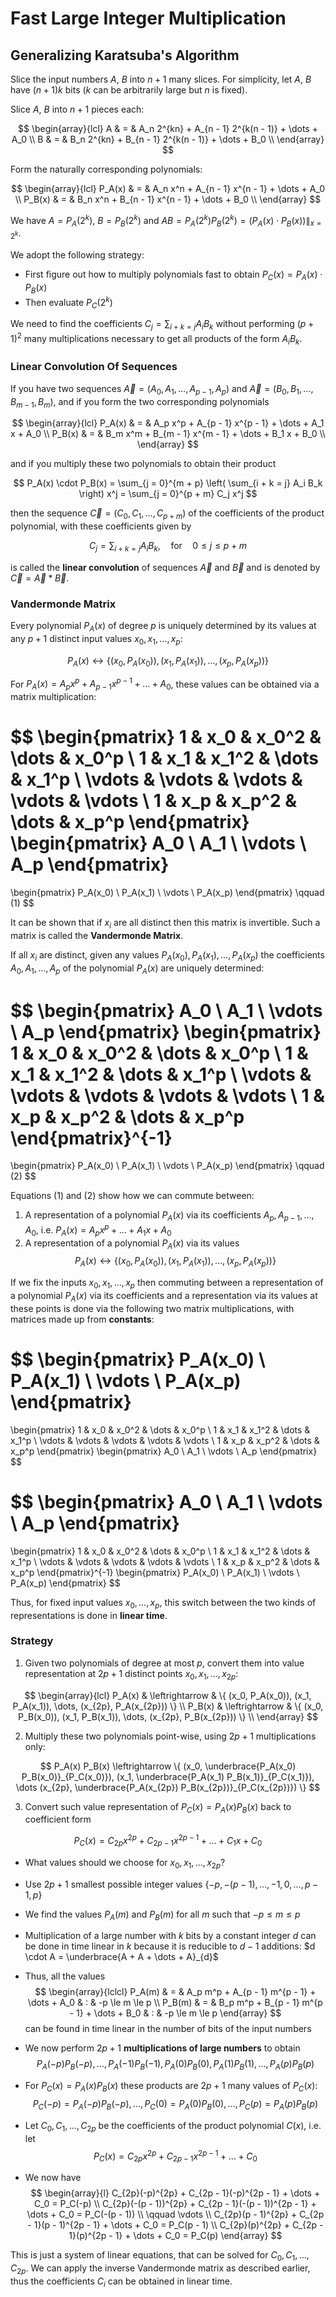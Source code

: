 # Fast Large Integer Multiplication

## Generalizing Karatsuba's Algorithm

Slice the input numbers $A$, $B$ into $n + 1$ many slices. For simplicity, let $A$, $B$ have $(n + 1)k$ bits ($k$ can be arbitrarily large but $n$ is fixed).

Slice $A$, $B$ into $n + 1$ pieces each:

$$
\begin{array}{lcl}
  A & = & A_n 2^{kn} + A_{n - 1} 2^{k(n - 1)} + \dots + A_0 \\
  B & = & B_n 2^{kn} + B_{n - 1} 2^{k(n - 1)} + \dots + B_0 \\
\end{array}
$$

Form the naturally corresponding polynomials:

$$
\begin{array}{lcl}
  P_A(x) & = & A_n x^n + A_{n - 1} x^{n - 1} + \dots + A_0 \\
  P_B(x) & = & B_n x^n + B_{n - 1} x^{n - 1} + \dots + B_0 \\
\end{array}
$$

We have $A = P_A (2^k)$, $B = P_B (2^k)$ and $AB = P_A(2^k) P_B(2^k) = (P_A(x) \cdot P_B(x)) \|_{x = 2^k}$.

We adopt the following strategy:

- First figure out how to multiply polynomials fast to obtain $P_C(x) = P_A(x) \cdot P_B(x)$
- Then evaluate $P_C(2^k)$

We need to find the coefficients $C_j = \sum_{i + k = j} A_i B_k$ without performing $(p + 1)^2$ many multiplications necessary to get all products of the form $A_i B_k$.

### Linear Convolution Of Sequences

If you have two sequences $\vec{A} = (A_0, A_1, \dots, A_{p - 1}, A_p)$ and $\vec{A} = (B_0, B_1, \dots, B_{m - 1}, B_m)$, and if you form the two corresponding polynomials

$$
\begin{array}{lcl}
  P_A(x) & = & A_p x^p + A_{p - 1} x^{p - 1} + \dots + A_1 x + A_0 \\
  P_B(x) & = & B_m x^m + B_{m - 1} x^{m - 1} + \dots + B_1 x + B_0 \\
\end{array}
$$

and if you multiply these two polynomials to obtain their product

$$
P_A(x) \cdot P_B(x) = \sum_{j = 0}^{m + p} \left( \sum_{i + k = j} A_i B_k \right) x^j = \sum_{j = 0}^{p + m} C_j x^j
$$

then the sequence $\vec{C} = (C_0, C_1, \dots, C_{p + m})$ of the coefficients of the product polynomial, with these coefficients given by

$$
C_j = \sum_{i + k = j} A_i B_k, \quad \text{for} \quad 0 \le j \le p + m
$$

is called the **linear convolution** of sequences $\vec{A}$ and $\vec{B}$ and is denoted by $\vec{C} = \vec{A} \ast \vec{B}$.

### Vandermonde Matrix

Every polynomial $P_A(x)$ of degree $p$ is uniquely determined by its values at any $p + 1$ distinct input values $x_0, x_1, \dots, x_p$:

$$
P_A(x) \leftrightarrow \{ (x_0, P_A(x_0)), (x_1, P_A(x_1)), \dots, (x_p, P_A(x_p)) \}
$$

For $P_A(x) = A_px^p + A_{p - 1}x^{p - 1} + \dots + A_0$, these values can be obtained via a matrix multiplication:

$$
\begin{pmatrix}
  1 & x_0 & x_0^2 & \dots & x_0^p \\
  1 & x_1 & x_1^2 & \dots & x_1^p \\
  \vdots & \vdots & \vdots & \vdots & \vdots \\
  1 & x_p & x_p^2 & \dots & x_p^p
\end{pmatrix}
\begin{pmatrix}
  A_0 \\
  A_1 \\
  \vdots \\
  A_p
\end{pmatrix}
= 
\begin{pmatrix}
  P_A(x_0) \\
  P_A(x_1) \\
  \vdots \\
  P_A(x_p)
\end{pmatrix}
\qquad (1)
$$

It can be shown that if $x_i$ are all distinct then this matrix is invertible. Such a matrix is called the **Vandermonde Matrix**.

If all $x_i$ are distinct, given any values $P_A(x_0), P_A(x_1), \dots, P_A(x_p)$ the coefficients $A_0, A_1, \dots, A_p$ of the polynomial $P_A(x)$ are uniquely determined:

$$
\begin{pmatrix}
  A_0 \\
  A_1 \\
  \vdots \\
  A_p
\end{pmatrix}
\begin{pmatrix}
  1 & x_0 & x_0^2 & \dots & x_0^p \\
  1 & x_1 & x_1^2 & \dots & x_1^p \\
  \vdots & \vdots & \vdots & \vdots & \vdots \\
  1 & x_p & x_p^2 & \dots & x_p^p
\end{pmatrix}^{-1}
= 
\begin{pmatrix}
  P_A(x_0) \\
  P_A(x_1) \\
  \vdots \\
  P_A(x_p)
\end{pmatrix}
\qquad (2)
$$

Equations (1) and (2) show how we can commute between:

1. A representation of a polynomial $P_A(x)$ via its coefficients $A_p, A_{p - 1}, \dots, A_0$, i.e. $P_A(x) = A_p x^p + \dots + A_1 x + A_0$
2. A representation of a polynomial $P_A(x)$ via its values 
$$
P_A(x) \leftrightarrow \{ (x_0, P_A(x_0)), (x_1, P_A(x_1)), \dots, (x_p, P_A(x_p)) \}
$$

If we fix the inputs $x_0, x_1, \dots, x_p$ then commuting between a representation of a polynomial $P_A(x)$ via its coefficients and a representation via its values at these points is done via the following two matrix multiplications, with matrices made up from **constants**:

$$
\begin{pmatrix}
  P_A(x_0) \\
  P_A(x_1) \\
  \vdots \\
  P_A(x_p)
\end{pmatrix}
=
\begin{pmatrix}
  1 & x_0 & x_0^2 & \dots & x_0^p \\
  1 & x_1 & x_1^2 & \dots & x_1^p \\
  \vdots & \vdots & \vdots & \vdots & \vdots \\
  1 & x_p & x_p^2 & \dots & x_p^p
\end{pmatrix}
\begin{pmatrix}
  A_0 \\
  A_1 \\
  \vdots \\
  A_p
\end{pmatrix}
$$

$$
\begin{pmatrix}
  A_0 \\
  A_1 \\
  \vdots \\
  A_p
\end{pmatrix}
=
\begin{pmatrix}
  1 & x_0 & x_0^2 & \dots & x_0^p \\
  1 & x_1 & x_1^2 & \dots & x_1^p \\
  \vdots & \vdots & \vdots & \vdots & \vdots \\
  1 & x_p & x_p^2 & \dots & x_p^p
\end{pmatrix}^{-1}
\begin{pmatrix}
  P_A(x_0) \\
  P_A(x_1) \\
  \vdots \\
  P_A(x_p)
\end{pmatrix}
$$

Thus, for fixed input values $x_0, \dots, x_p$, this switch between the two kinds of
representations is done in **linear time**.

### Strategy

1. Given two polynomials of degree at most $p$, convert them into value representation at $2p + 1$ distinct points $x_0, x_1, \dots, x_{2p}$:

$$
\begin{array}{lcl}
  P_A(x) & \leftrightarrow & \{ (x_0, P_A(x_0)), (x_1, P_A(x_1)), \dots, (x_{2p}, P_A(x_{2p})) \} \\
  P_B(x) & \leftrightarrow & \{ (x_0, P_B(x_0)), (x_1, P_B(x_1)), \dots, (x_{2p}, P_B(x_{2p})) \} \\
\end{array}
$$

2. Multiply these two polynomials point-wise, using $2p + 1$ multiplications only:

$$
P_A(x) P_B(x) \leftrightarrow \{ (x_0, \underbrace{P_A(x_0) P_B(x_0)}_{P_C(x_0)}), (x_1, \underbrace{P_A(x_1) P_B(x_1)}_{P_C(x_1)}), \dots (x_{2p}, \underbrace{P_A(x_{2p}) P_B(x_{2p})}_{P_C(x_{2p})}) \}
$$

3. Convert such value representation of $P_C(x) = P_A(x) P_B(x)$ back to coefficient form

$$
P_C(x) = C_{2p} x^{2p} + C_{2p - 1} x^{2p - 1} + \dots + C_1 x + C_0
$$

- What values should we choose for $x_0, x_1, \dots, x_{2p}$? 
- Use $2p + 1$ smallest possible integer values $\{ -p, -(p - 1), \dots, -1, 0, \dots, p - 1, p \}$
- We find the values $P_A(m)$ and $P_B(m)$ for all $m$ such that $-p \le m \le p$
- Multiplication of a large number with $k$ bits by a constant integer $d$ can be done in time linear in $k$ because it is reducible to $d - 1$ additions: $d \cdot A = \underbrace{A + A + \dots + A}_{d}$
- Thus, all the values
$$
\begin{array}{lclcl}
  P_A(m) & = & A_p m^p + A_{p - 1} m^{p - 1} + \dots + A_0 & : & -p \le m \le p \\
  P_B(m) & = & B_p m^p + B_{p - 1} m^{p - 1} + \dots + B_0 & : & -p \le m \le p
\end{array}
$$
can be found in time linear in the number of bits of the input numbers

- We now perform $2p + 1$ **multiplications of large numbers** to obtain
$$
P_A(-p) P_B(-p), \dots, P_A(-1) P_B(-1), P_A(0) P_B(0), P_A(1) P_B(1), \dots, P_A(p) P_B(p)
$$
- For $P_C(x) = P_A(x) P_B(x)$ these products are $2p + 1$ many values of $P_C(x)$:
$$
P_C(-p) = P_A(-p) P_B(-p), \dots, P_C(0) = P_A(0) P_B(0), \dots, P_C(p) = P_A(p) P_B(p)
$$
- Let $C_0, C_1, \dots, C_{2p}$ be the coefficients of the product polynomial $C(x)$, i.e. let
$$
P_C(x) = C_{2p} x^{2p} + C_{2p - 1} x^{2p - 1} + \dots + C_0
$$
- We now have
$$
\begin{array}{l}
  C_{2p}(-p)^{2p} + C_{2p - 1}(-p)^{2p - 1} + \dots + C_0 = P_C(-p) \\
  C_{2p}(-(p - 1))^{2p} + C_{2p - 1}(-(p - 1))^{2p - 1} + \dots + C_0 = P_C(-(p - 1)) \\
  \qquad \vdots \\
  C_{2p}(p - 1)^{2p} + C_{2p - 1}(p - 1)^{2p - 1} + \dots + C_0 = P_C(p - 1) \\
  C_{2p}(p)^{2p} + C_{2p - 1}(p)^{2p - 1} + \dots + C_0 = P_C(p)
\end{array}
$$

This is just a system of linear equations, that can be solved for $C_0, C_1, \dots, C_{2p}$. We can apply the inverse Vandermonde matrix as described earlier, thus the coefficients $C_i$ can be obtained in linear time.
